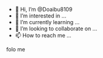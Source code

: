 - 👋 Hi, I’m @Doaibu8109
- 👀 I’m interested in ...
- 🌱 I’m currently learning ...
- 💞️ I’m looking to collaborate on ...
- 📫 How to reach me ...

<!---
Doaibu8109/Doaibu8109 is a ✨ special ✨ repository because its `README.md` (this file) appears on your GitHub profile.
You can click the Preview link to take a look at your changes.
--->folo me
